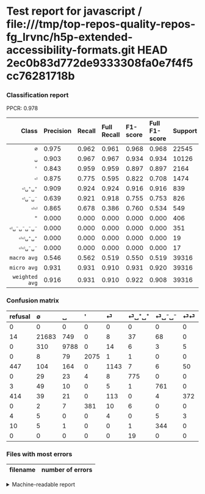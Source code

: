 # Test report for javascript / file:///tmp/top-repos-quality-repos-fg_lrvnc/h5p-extended-accessibility-formats.git HEAD 2ec0b83d772de9333308fa0e7f4f5cc76281718b

### Classification report

PPCR: 0.978

| Class | Precision | Recall | Full Recall | F1-score | Full F1-score | Support | Full Support | PPCR |
|------:|:----------|:-------|:------------|:---------|:---------|:--------|:-------------|:-----|
| `∅` | 0.975| 0.962| 0.961| 0.968| 0.968| 22545| 22559| 0.999 |
| `␣` | 0.903| 0.967| 0.967| 0.934| 0.934| 10126| 10126| 1.000 |
| `'` | 0.843| 0.959| 0.959| 0.897| 0.897| 2164| 2164| 1.000 |
| `⏎` | 0.875| 0.775| 0.595| 0.822| 0.708| 1474| 1921| 0.767 |
| `⏎␣⁺␣⁺` | 0.909| 0.924| 0.924| 0.916| 0.916| 839| 839| 1.000 |
| `⏎␣⁻␣⁻` | 0.639| 0.921| 0.918| 0.755| 0.753| 826| 829| 0.996 |
| `⏎⏎` | 0.865| 0.678| 0.386| 0.760| 0.534| 549| 963| 0.570 |
| `"` | 0.000| 0.000| 0.000| 0.000| 0.000| 406| 406| 1.000 |
| `⏎␣⁻␣⁻␣⁻␣⁻` | 0.000| 0.000| 0.000| 0.000| 0.000| 351| 361| 0.972 |
| `⏎⏎␣⁺␣⁺` | 0.000| 0.000| 0.000| 0.000| 0.000| 19| 19| 1.000 |
| `⏎⏎␣⁻␣⁻` | 0.000| 0.000| 0.000| 0.000| 0.000| 17| 21| 0.810 |
| `macro avg` | 0.546| 0.562| 0.519| 0.550| 0.519| 39316| 40208| 0.978 |
| `micro avg` | 0.931| 0.931| 0.910| 0.931| 0.920| 39316| 40208| 0.978 |
| `weighted avg` | 0.916| 0.931| 0.910| 0.922| 0.908| 39316| 40208| 0.978 |

### Confusion matrix

|refusal|  ∅| ␣| '| ⏎| ⏎␣⁺␣⁺| ⏎␣⁻␣⁻| ⏎⏎| "| ⏎⏎␣⁻␣⁻| ⏎␣⁻␣⁻␣⁻␣⁻| ⏎⏎␣⁺␣⁺| 
|:---|:---|:---|:---|:---|:---|:---|:---|:---|:---|:---|:---|
|0 |0 |0 |0 |0 |0 |0 |0 |0 |0 |0 |0 |
|14 |21683 |749 |0 |8 |37 |68 |0 |0 |0 |0 |0 |
|0 |310 |9788 |0 |14 |6 |3 |5 |0 |0 |0 |0 |
|0 |8 |79 |2075 |1 |1 |0 |0 |0 |0 |0 |0 |
|447 |104 |164 |0 |1143 |7 |6 |50 |0 |0 |0 |0 |
|0 |29 |23 |4 |8 |775 |0 |0 |0 |0 |0 |0 |
|3 |49 |10 |0 |5 |1 |761 |0 |0 |0 |0 |0 |
|414 |39 |21 |0 |113 |0 |4 |372 |0 |0 |0 |0 |
|0 |2 |7 |381 |10 |6 |0 |0 |0 |0 |0 |0 |
|4 |5 |0 |0 |4 |0 |5 |3 |0 |0 |0 |0 |
|10 |5 |1 |0 |0 |1 |344 |0 |0 |0 |0 |0 |
|0 |0 |0 |0 |0 |19 |0 |0 |0 |0 |0 |0 |

### Files with most errors

| filename | number of errors|
|:----:|:-----|

<details>
    <summary>Machine-readable report</summary>
```json
{
  "cl_report": {"\"": {"f1-score": 0.0, "precision": 0.0, "recall": 0.0, "support": 406}, "\u0027": {"f1-score": 0.8974913494809689, "precision": 0.8434959349593496, "recall": 0.9588724584103512, "support": 2164}, "macro avg": {"f1-score": 0.5502247703174519, "precision": 0.5463021931939586, "recall": 0.5623019292201495, "support": 39316}, "micro avg": {"f1-score": 0.9308424051276833, "precision": 0.9308424051276833, "recall": 0.9308424051276833, "support": 39316}, "weighted avg": {"f1-score": 0.9220342215901062, "precision": 0.9158679634680152, "recall": 0.9308424051276833, "support": 39316}, "\u2205": {"f1-score": 0.968445030036401, "precision": 0.9752181343887739, "recall": 0.9617653581725438, "support": 22545}, "\u23ce": {"f1-score": 0.8223021582733813, "precision": 0.8751914241960184, "recall": 0.7754409769335142, "support": 1474}, "\u23ce\u23ce": {"f1-score": 0.7599591419816139, "precision": 0.8651162790697674, "recall": 0.6775956284153005, "support": 549}, "\u23ce\u23ce\u2423\u207a\u2423\u207a": {"f1-score": 0.0, "precision": 0.0, "recall": 0.0, "support": 19}, "\u23ce\u23ce\u2423\u207b\u2423\u207b": {"f1-score": 0.0, "precision": 0.0, "recall": 0.0, "support": 17}, "\u23ce\u2423\u207a\u2423\u207a": {"f1-score": 0.9160756501182032, "precision": 0.9085580304806565, "recall": 0.9237187127532777, "support": 839}, "\u23ce\u2423\u207b\u2423\u207b": {"f1-score": 0.7545860188398611, "precision": 0.6389588581024349, "recall": 0.9213075060532687, "support": 826}, "\u23ce\u2423\u207b\u2423\u207b\u2423\u207b\u2423\u207b": {"f1-score": 0.0, "precision": 0.0, "recall": 0.0, "support": 351}, "\u2423": {"f1-score": 0.9336131247615413, "precision": 0.902785463936543, "recall": 0.9666205806833893, "support": 10126}},
  "cl_report_full": {"\"": {"f1-score": 0.0, "precision": 0.0, "recall": 0.0, "support": 406}, "\u0027": {"f1-score": 0.8974913494809689, "precision": 0.8434959349593496, "recall": 0.9588724584103512, "support": 2164}, "macro avg": {"f1-score": 0.5192077067370174, "precision": 0.5463021931939586, "recall": 0.5190590130056892, "support": 40208}, "micro avg": {"f1-score": 0.9204013882601478, "precision": 0.9308424051276833, "recall": 0.9101920015917231, "support": 40208}, "weighted avg": {"f1-score": 0.9078949688745236, "precision": 0.9145743008434827, "recall": 0.9101920015917231, "support": 40208}, "\u2205": {"f1-score": 0.9681423436697698, "precision": 0.9752181343887739, "recall": 0.9611684915111486, "support": 22559}, "\u23ce": {"f1-score": 0.7083978927796716, "precision": 0.8751914241960184, "recall": 0.5950026028110359, "support": 1921}, "\u23ce\u23ce": {"f1-score": 0.5340990667623834, "precision": 0.8651162790697674, "recall": 0.3862928348909657, "support": 963}, "\u23ce\u23ce\u2423\u207a\u2423\u207a": {"f1-score": 0.0, "precision": 0.0, "recall": 0.0, "support": 19}, "\u23ce\u23ce\u2423\u207b\u2423\u207b": {"f1-score": 0.0, "precision": 0.0, "recall": 0.0, "support": 21}, "\u23ce\u2423\u207a\u2423\u207a": {"f1-score": 0.9160756501182032, "precision": 0.9085580304806565, "recall": 0.9237187127532777, "support": 839}, "\u23ce\u2423\u207b\u2423\u207b": {"f1-score": 0.7534653465346536, "precision": 0.6389588581024349, "recall": 0.9179734620024126, "support": 829}, "\u23ce\u2423\u207b\u2423\u207b\u2423\u207b\u2423\u207b": {"f1-score": 0.0, "precision": 0.0, "recall": 0.0, "support": 361}, "\u2423": {"f1-score": 0.9336131247615413, "precision": 0.902785463936543, "recall": 0.9666205806833893, "support": 10126}},
  "ppcr": 0.9778153601273378
}
```
</details>

